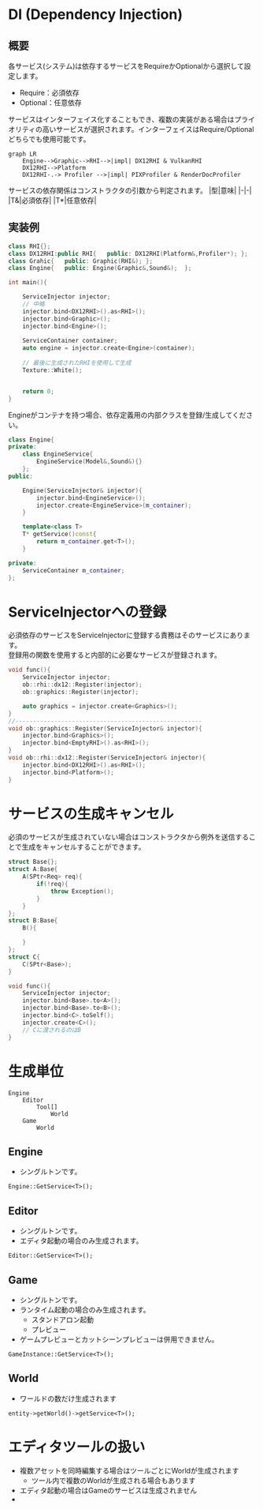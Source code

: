 DI (Dependency Injection)
============
## 概要
各サービス(システム)は依存するサービスをRequireかOptionalから選択して設定します。  
* Require：必須依存
* Optional：任意依存

サービスはインターフェイス化することもでき、複数の実装がある場合はプライオリティの高いサービスが選択されます。インターフェイスはRequire/Optionalどちらでも使用可能です。

```mermaid
graph LR
    Engine-->Graphic-->RHI-->|impl| DX12RHI & VulkanRHI
    DX12RHI-->Platform
    DX12RHI-.-> Profiler -->|impl| PIXProfiler & RenderDocProfiler
```
サービスの依存関係はコンストラクタの引数から判定されます。
|型|意味|
|-|-|
|T&|必須依存|
|T*|任意依存|

## 実装例

```cpp
class RHI{};
class DX12RHI:public RHI{   public: DX12RHI(Platform&,Profiler*); };
class Grahic{   public: Graphic(RHI&); };
class Engine{   public: Engine(Graphic&,Sound&);  };

int main(){

    ServiceInjector injector;
    // 中略
    injector.bind<DX12RHI>().as<RHI>();
    injector.bind<Graphic>();
    injector.bind<Engine>();
    
    ServiceContainer container;
    auto engine = injector.create<Engine>(container);
    
    // 最後に生成されたRHIを使用して生成
    Texture::White();


    return 0;
}
```
Engineがコンテナを持つ場合、依存定義用の内部クラスを登録/生成してください。  
```cpp
class Engine{
private:
    class EngineService{
        EngineService(Model&,Sound&){}
    };
public:

    Engine(ServiceInjector& injector){
        injector.bind<EngineService>();
        injector.create<EngineService>(m_container);
    }

    template<class T>
    T* getService()const{
        return m_container.get<T>();
    }

private:
    ServiceContainer m_container;
};

```

# ServiceInjectorへの登録
必須依存のサービスをServiceInjectorに登録する責務はそのサービスにあります。  
登録用の関数を使用すると内部的に必要なサービスが登録されます。
```cpp
void func(){
    ServiceInjector injector;
    ob::rhi::dx12::Register(injector);
    ob::graphics::Register(injector);

    auto graphics = injector.create<Graphics>();
}
//-----------------------------------------------------
void ob::graphics::Register(ServiceInjector& injector){
    injector.bind<Graphics>();
    injector.bind<EmptyRHI>().as<RHI>();
}
void ob::rhi::dx12::Register(ServiceInjector& injector){
    injector.bind<DX12RHI>().as<RHI>();
    injector.bind<Platform>();
}
```


# サービスの生成キャンセル
必須のサービスが生成されていない場合はコンストラクタから例外を送信することで生成をキャンセルすることができます。  
```cpp
struct Base{};
struct A:Base{
    A(SPtr<Req> req){
        if(!req){
            throw Exception();
        }
    }
};
struct B:Base{
    B(){

    }
};
struct C{
    C(SPtr<Base>);
}

void func(){
    ServiceInjector injector;
    injector.bind<Base>.to<A>();
    injector.bind<Base>.to<B>();
    injector.bind<C>.toSelf();
    injector.create<C>();
    // Cに渡されるのはB
}


```

# 生成単位
```
Engine
    Editor
        Tool[]
            World
    Game
        World
```
## Engine
* シングルトンです。

```
Engine::GetService<T>();
```

## Editor
* シングルトンです。  
* エディタ起動の場合のみ生成されます。

```
Editor::GetService<T>();
```

## Game
* シングルトンです。
* ランタイム起動の場合のみ生成されます。
  * スタンドアロン起動
  * プレビュー
* ゲームプレビューとカットシーンプレビューは併用できません。

```
GameInstance::GetService<T>();
```

## World
* ワールドの数だけ生成されます
  
```
entity->getWorld()->getService<T>();
```

# エディタツールの扱い
* 複数アセットを同時編集する場合はツールごとにWorldが生成されます
  * ツール内で複数のWorldが生成される場合もあります
* エディタ起動の場合はGameのサービスは生成されません
* 